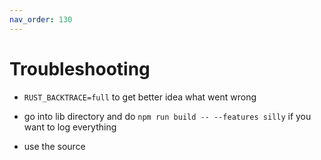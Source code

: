 ```yaml
---
nav_order: 130
---
```


# Troubleshooting

- `RUST_BACKTRACE=full` to get better idea what went wrong

- go into lib directory and do `npm run build -- --features silly` if you want to log everything

- use the source
